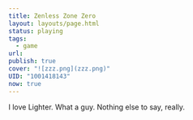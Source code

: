 ```yaml
---
title: Zenless Zone Zero
layout: layouts/page.html
status: playing
tags:
  - game
url: 
publish: true
cover: "![zzz.png](zzz.png)"
UID: "1001418143"
now: true
---
```

I love Lighter. What a guy. Nothing else to say, really.